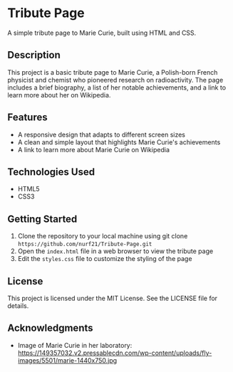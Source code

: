 **Tribute Page**
=====================

A simple tribute page to Marie Curie, built using HTML and CSS.

**Description**
------------

This project is a basic tribute page to Marie Curie, a Polish-born French physicist and chemist who pioneered research on radioactivity. The page includes a brief biography, a list of her notable achievements, and a link to learn more about her on Wikipedia.

**Features**
------------

* A responsive design that adapts to different screen sizes
* A clean and simple layout that highlights Marie Curie's achievements
* A link to learn more about Marie Curie on Wikipedia

**Technologies Used**
--------------------

* HTML5
* CSS3

**Getting Started**
------------

1. Clone the repository to your local machine using git clone `https://github.com/nurf21/Tribute-Page.git`
2. Open the `index.html` file in a web browser to view the tribute page
3. Edit the `styles.css` file to customize the styling of the page

**License**
---------

This project is licensed under the MIT License. See the LICENSE file for details.

**Acknowledgments**
----------------

* Image of Marie Curie in her laboratory: https://149357032.v2.pressablecdn.com/wp-content/uploads/fly-images/5501/marie-1440x750.jpg
